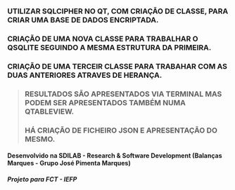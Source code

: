### UTILIZAR SQLCIPHER NO QT, COM CRIAÇÃO DE CLASSE, PARA CRIAR UMA BASE DE DADOS ENCRIPTADA.
### CRIAÇÃO DE UMA NOVA CLASSE PARA TRABALHAR O QSQLITE SEGUINDO A MESMA ESTRUTURA DA PRIMEIRA.
### CRIAÇÃO DE UMA TERCEIR CLASSE PARA TRABAHAR COM AS DUAS ANTERIORES ATRAVES DE HERANÇA.

> ### RESULTADOS SÃO APRESENTADOS VIA TERMINAL MAS PODEM SER APRESENTADOS TAMBÉM NUMA QTABLEVIEW.
> ### HÁ CRIAÇÃO DE FICHEIRO JSON E APRESENTAÇÃO DO MESMO. 

#### Desenvolvido na SDILAB - Research & Software Development (Balanças Marques - Grupo José Pimenta Marques)
##### Projeto para FCT - IEFP
